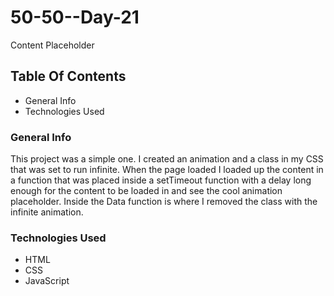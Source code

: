 # 50-50--Day-21
Content Placeholder

## Table Of Contents
* General Info
* Technologies Used

### General Info
This project was a simple one. I created an animation and a class in my CSS that was set to run infinite. When the page loaded I loaded up the content in a function that was placed inside a setTimeout function with a delay long enough for the content to be loaded in and see the cool animation placeholder. Inside the Data function is where I removed the class with the infinite animation.

### Technologies Used
* HTML
* CSS
* JavaScript